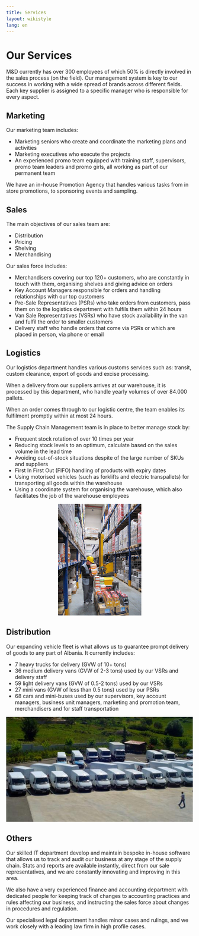 ```yaml
---
title: Services
layout: wikistyle
lang: en
---
```


Our Services
============

M&amp;D currently has over 300 employees of which 50% is directly involved in the sales
process (on the field). Our management system is key to our success in
working with a wide spread of brands across different fields. Each key supplier is
assigned to a specific manager who is responsible for every aspect.


Marketing
---------
Our marketing team includes:

* Marketing seniors who create and coordinate the marketing plans and activities
* Marketing executives who execute the projects
* An experienced promo team equipped with training staff, supervisors, promo team leaders and promo girls, all working as part of our permanent team

We have an in-house Promotion Agency that handles various tasks from in store promotions, to sponsoring events and sampling.

Sales
-----
The main objectives of our sales team are:

* Distribution
* Pricing
* Shelving
* Merchandising
	

Our sales force includes:

* Merchandisers covering our top 120+ customers, who are constantly in touch with them, organising shelves and giving advice on orders
* Key Account Managers responsible for orders and handling relationships with our top customers
* Pre-Sale Representatives (PSRs) who take orders from customers, pass them on to the logistics department with fulfils them within 24 hours 
* Van Sale Representatives (VSRs) who have stock availability in the van and fulfil the order to smaller customers
* Delivery staff who handle orders that come via PSRs or which are placed in person, via phone or email

Logistics
---------
Our logistics department handles various customs services such as: transit, custom clearance, export
of goods and excise processing.

When a delivery from our suppliers arrives at our warehouse, it is processed by this department,
who handle yearly volumes of over 84.000 pallets.

When an order comes through to our logistic centre, the team enables its fulfilment promptly
within at most 24 hours. 

The Supply Chain Management team is in place to better manage stock by:

* Frequent stock rotation of over 10 times per year
* Reducing stock levels to an optimum, calculate based on the sales volume in the lead time
* Avoiding out-of-stock situations despite of the large number of SKUs and suppliers
* First In First Out (FIFO) handling of products with expiry dates
* Using motorised vehicles (such as forklifts and electric transpallets) for transporting all goods within the warehouse
* Using a coordinate system for organising the warehouse, which also facilitates the job of the warehouse employees

<div style="text-align: center;"><img class="border" src="images/MD-warehouse.png" alt="M&amp;D Warehouse" height="300px" /></div>

Distribution
------------
Our expanding vehicle fleet is what allows us to guarantee prompt delivery of goods to any part of Albania. It currently includes:

* 7 heavy trucks for delivery (GVW of 10+ tons)
* 36 medium delivery vans (GVW of 2-3 tons) used by our VSRs and delivery staff
* 59 light delivery vans (GVW of 0.5-2 tons) used by our VSRs
* 27 mini vans (GVW of less than 0.5 tons) used by our PSRs
* 68 cars and mini-buses used by our supervisors, key account managers, business unit managers, marketing and promotion team, merchandisers and for staff transportation  

<div style="text-align: center;"><img class="border" src="images/vans.jpg" alt="Fleet"/></div>

Others
------
Our skilled IT department develop and maintain bespoke in-house software
that allows us to track and audit our business at any stage of the
supply chain. Stats and reports are available instantly, direct from our
sale representatives, and we are constantly innovating and improving in
this area. 

We also have a very experienced finance and accounting department with
dedicated people for keeping track of changes to accounting practices
and rules affecting our business, and instructing the sales force about
changes in procedures and regulation. 

Our specialised legal department handles minor cases and rulings, and we
work closely with a leading law firm in high profile cases.

